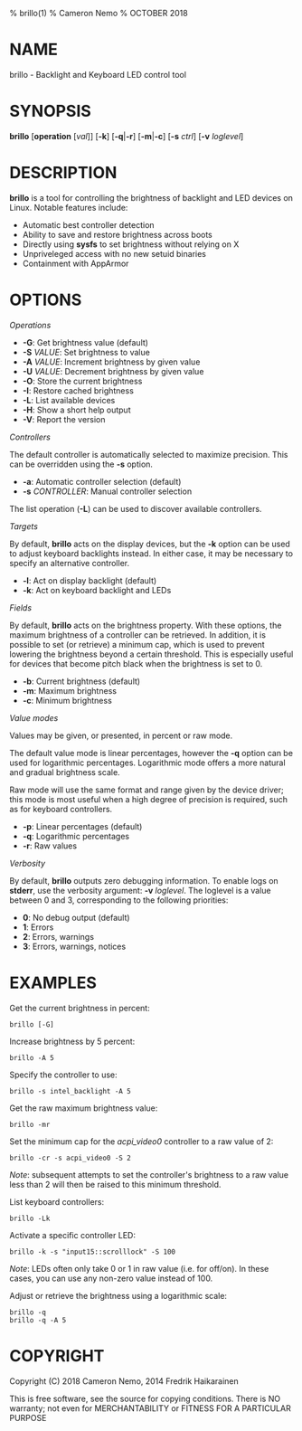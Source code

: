 % brillo(1)
% Cameron Nemo
% OCTOBER 2018
# NAME
brillo - Backlight and Keyboard LED control tool

# SYNOPSIS
**brillo** [**operation** [*val*]] [**-k**] [**-q**|**-r**] [**-m**|**-c**] [**-s** *ctrl*] [**-v** *loglevel*]

# DESCRIPTION

**brillo** is a tool for controlling the brightness of backlight
and LED devices on Linux. Notable features include:

* Automatic best controller detection
* Ability to save and restore brightness across boots
* Directly using **sysfs** to set brightness without relying on X
* Unpriveleged access with no new setuid binaries
* Containment with AppArmor

# OPTIONS

*Operations*

* **-G**:	Get brightness value (default)
* **-S** *VALUE*:	Set brightness to value
* **-A** *VALUE*:	Increment brightness by given value
* **-U** *VALUE*:	Decrement brightness by given value
* **-O**:	Store the current brightness
* **-I**:	Restore cached brightness
* **-L**:	List available devices
* **-H**:	Show a short help output
* **-V**:	Report the version

*Controllers*

The default controller is automatically selected to maximize precision.
This can be overridden using the **-s** option.

* **-a**:	Automatic controller selection (default)
* **-s** *CONTROLLER*:	Manual controller selection

The list operation (**-L**) can be used to discover available controllers.

*Targets*

By default, **brillo** acts on the display devices, but the **-k** option
can be used to adjust keyboard backlights instead. In either case, it may be
necessary to specify an alternative controller.

* **-l**:	Act on display backlight (default)
* **-k**:	Act on keyboard backlight and LEDs

*Fields*

By default, **brillo** acts on the brightness property. With these options,
the maximum brightness of a controller can be retrieved. In addition, it is
possible to set (or retrieve) a minimum cap, which is used to prevent
lowering the brightness beyond a certain threshold. This is especially
useful for devices that become pitch black when the brightness is set to 0.

* **-b**:	Current brightness (default)
* **-m**:	Maximum brightness
* **-c**:	Minimum brightness

*Value modes*

Values may be given, or presented, in percent or raw mode.

The default value mode is linear percentages, however the **-q** option
can be used for logarithmic percentages. Logarithmic mode offers a more
natural and gradual brightness scale.

Raw mode will use the same format and range given by the device driver;
this mode is most useful when a high degree of precision is required,
such as for keyboard controllers.

* **-p**:	Linear percentages (default)
* **-q**:	Logarithmic percentages
* **-r**:	Raw values

*Verbosity*

By default, **brillo** outputs zero debugging information. To enable logs
on **stderr**, use the verbosity argument: **-v** *loglevel*. The loglevel
is a value between 0 and 3, corresponding to the following priorities:

* **0**:	No debug output (default)
* **1**:	Errors
* **2**:	Errors, warnings
* **3**:	Errors, warnings, notices

# EXAMPLES

Get the current brightness in percent:

    brillo [-G]

Increase brightness by 5 percent:

    brillo -A 5

Specify the controller to use:

    brillo -s intel_backlight -A 5

Get the raw maximum brightness value:

    brillo -mr

Set the minimum cap for the *acpi_video0* controller to a raw value of 2:

    brillo -cr -s acpi_video0 -S 2

*Note*: subsequent attempts to set the controller's brightness to a raw value less than 2 will then be raised to this minimum threshold.

List keyboard controllers:

    brillo -Lk

Activate a specific controller LED:

    brillo -k -s "input15::scrolllock" -S 100

*Note*: LEDs often only take 0 or 1 in raw value (i.e. for off/on). In these cases, you can use any non-zero value instead of 100.

Adjust or retrieve the brightness using a logarithmic scale:

    brillo -q
    brillo -q -A 5

# COPYRIGHT

Copyright (C) 2018 Cameron Nemo, 2014 Fredrik Haikarainen

This is free software, see the source for copying conditions.  There is NO
warranty; not even for MERCHANTABILITY or FITNESS FOR A PARTICULAR PURPOSE
